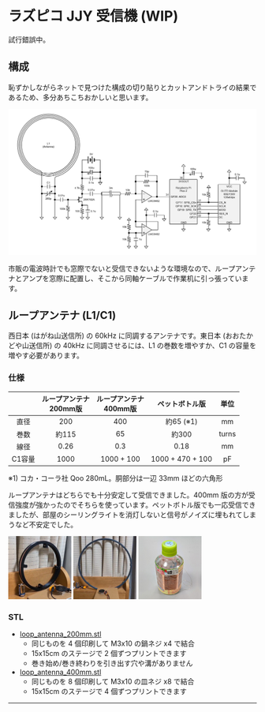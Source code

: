 # ラズピコ JJY 受信機 (WIP)

試行錯誤中。

## 構成

恥ずかしながらネットで見つけた構成の切り貼りとカットアンドトライの結果であるため、多分あちこちおかしいと思います。

![回路図](images/circuit_diagram.png)

市販の電波時計でも窓際でないと受信できないような環境なので、ループアンテナとアンプを窓際に配置し、そこから同軸ケーブルで作業机に引っ張っています。

## ループアンテナ (L1/C1)

西日本 (はがね山送信所) の 60kHz に同調するアンテナです。東日本 (おおたかどや山送信所) の 40kHz に同調させるには、L1 の巻数を増やすか、C1 の容量を増やす必要があります。

### 仕様

||ループアンテナ<br>200mm版|ループアンテナ<br>400mm版|ペットボトル版|単位|
|:--:|:--:|:--:|:--:|:--:|
|直径|200|400|約65 (※1)|mm|
|巻数|約115|65|約300|turns|
|線径|0.26|0.3|0.18|mm|
|C1容量|1000|1000 + 100|1000 + 470 + 100|pF|

※1) コカ・コーラ社 Qoo 280mL。胴部分は一辺 33mm ほどの六角形

ループアンテナはどちらでも十分安定して受信できました。400mm 版の方が受信強度が強かったのでそちらを使っています。ペットボトル版でも一応受信できましたが、部屋のシーリングライトを消灯しないと信号がノイズに埋もれてしまうなど不安定でした。

<a href="./images/anetenna_200mm.jpg"><img src="./images/anetenna_200mm.jpg" style="width:auto;height:128px;"></a>
<a href="./images/anetenna_400mm.jpg"><img src="./images/anetenna_400mm.jpg" style="width:auto;height:128px;"></a>
<a href="./images/anetenna_plastic_bottle.jpg"><img src="./images/anetenna_plastic_bottle.jpg" style="width:auto;height:128px;"></a>

### STL

- [loop_antenna_200mm.stl](3dmodel/loop_antenna_200mm.stl)
    - 同じものを 4 個印刷して M3x10 の鍋ネジ x4 で結合
    - 15x15cm のステージで 2 個ずつプリントできます
    - 巻き始め/巻き終わりを引き出す穴や溝がありません
- [loop_antenna_400mm.stl](3dmodel/loop_antenna_400mm.stl)
    - 同じものを 8 個印刷して M3x10 の皿ネジ x8 で結合
    - 15x15cm のステージで 4 個ずつプリントできます

----
